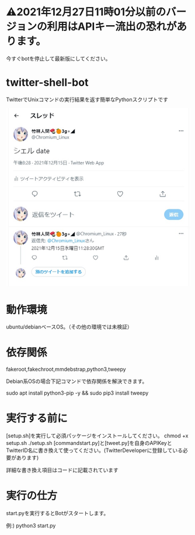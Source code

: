 # ⚠2021年12月27日11時01分以前のバージョンの利用はAPIキー流出の恐れがあります。
今すぐbotを停止して最新版にしてください。

# twitter-shell-bot

TwitterでUnixコマンドの実行結果を返す簡単なPythonスクリプトです

![test](Docs/test.jpg)
# 動作環境

ubuntu/debianベースOS。（その他の環境では未検証）

# 依存関係

fakeroot,fakechroot,mmdebstrap,python3,tweepy

Debian系OSの場合下記コマンドで依存関係を解決できます。

sudo apt install python3-pip -y && sudo pip3 install tweepy

# 実行する前に

[setup.sh]を実行して必須パッケージをインストールしてください。
chmod +x setup.sh
./setup.sh
[commandstart.py]と[tweet.py]を自身のAPIKeyとTwitterID名に書き換えて使ってください。(TwitterDeveloperに登録している必要があります)


詳細な書き換え項目はコードに記載されています

# 実行の仕方

start.pyを実行するとBotがスタートします。

例:) python3 start.py
